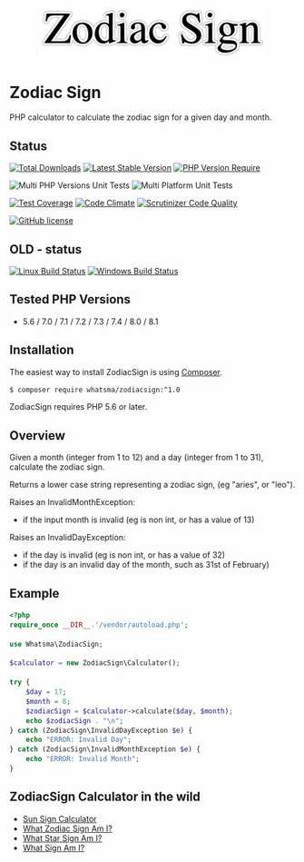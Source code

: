 <p align="center"><img src="https://github.com/whatsma/new1/blob/main/logo/zodiac-sign.png" width="400"></p>

# Zodiac Sign
PHP calculator to calculate the zodiac sign for a given day and month.


## Status

[![Total Downloads](https://poser.pugx.org/whatsma/zodiacsign/downloads)](https://packagist.org/packages/whatsma/zodiacsign)
[![Latest Stable Version](https://poser.pugx.org/whatsma/zodiacsign/v/stable)](https://packagist.org/packages/whatsma/zodiacsign)
[![PHP Version Require](http://poser.pugx.org/whatsma/ZodiacSign/require/php)](https://packagist.org/packages/whatsma/ZodiacSign)

![Multi PHP Versions Unit Tests](https://github.com/whatsma/new1/actions/workflows/ci.yml/badge.svg)
![Multi Platform Unit Tests](https://github.com/whatsma/new1/actions/workflows/multi-os.yml/badge.svg)

[![Test Coverage](https://codeclimate.com/github/whatsma/ZodiacSign/badges/coverage.svg)](https://codeclimate.com/github/whatsma/ZodiacSign/coverage)
[![Code Climate](https://codeclimate.com/github/whatsma/ZodiacSign/badges/gpa.svg)](https://codeclimate.com/github/whatsma/ZodiacSign)
[![Scrutinizer Code Quality](https://scrutinizer-ci.com/g/whatsma/ZodiacSign/badges/quality-score.png)](https://scrutinizer-ci.com/g/whatsma/ZodiacSign)

[![GitHub license](https://img.shields.io/github/license/whatsma/ZodiacSign.svg)](https://github.com/whatsma/ZodiacSign/blob/master/LICENSE)


## OLD - status
[![Linux Build Status](https://img.shields.io/travis/whatsma/ZodiacSign/master.svg?label=unix%20build)](https://travis-ci.org/whatsma/ZodiacSign)
[![Windows Build Status](https://img.shields.io/appveyor/ci/whatsma/ZodiacSign/master.svg?label=windows%20build)](https://ci.appveyor.com/project/whatsma/zodiacsign)


## Tested PHP Versions

* 5.6 / 7.0 / 7.1 / 7.2 / 7.3 / 7.4 / 8.0 / 8.1



## Installation

The easiest way to install ZodiacSign is using [Composer](https://getcomposer.org/).

```bash
$ composer require whatsma/zodiacsign:^1.0
```

ZodiacSign requires PHP 5.6 or later.

## Overview

Given a month (integer from 1 to 12) and a day (integer from 1 to 31), calculate the zodiac sign.

Returns a lower case string representing a zodiac sign, (eg "aries", or "leo").

Raises an InvalidMonthException:

* if the input month is invalid (eg is non int, or has a value of 13)

Raises an InvalidDayException:

* if the day is invalid (eg is non int, or has a value of 32)
* if the day is an invalid day of the month, such as 31st of February)

## Example

```php
<?php
require_once __DIR__.'/vendor/autoload.php';

use Whatsma\ZodiacSign;

$calculator = new ZodiacSign\Calculator();

try {
    $day = 17;
    $month = 8;
    $zodiacSign = $calculator->calculate($day, $month);
    echo $zodiacSign . "\n";
} catch (ZodiacSign\InvalidDayException $e) {
    echo "ERROR: Invalid Day";
} catch (ZodiacSign\InvalidMonthException $e) {
    echo "ERROR: Invalid Month";
}
```

## ZodiacSign Calculator in the wild

* [Sun Sign Calculator](https://www.sunsigncalculator.com)
* [What Zodiac Sign Am I?](https://www.whatzodiacsignami.com)
* [What Star Sign Am I?](https://www.whatstarsignami.com)
* [What Sign Am I?](https://www.whatsignami.com)
